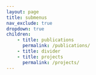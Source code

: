 ```yaml
---
layout: page
title: submenus
nav_exclude: true
dropdown: true
children:
    - title: publications
      permalink: /publications/
    - title: divider
    - title: projects
      permalink: /projects/
---
```


